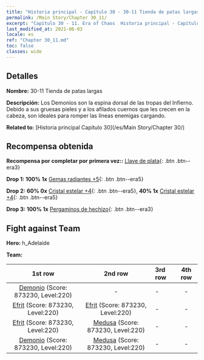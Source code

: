 ```yaml
---
title: "Historia principal - Capítulo 30 - 30-11 Tienda de patas largas"
permalink: /Main Story/Chapter 30_11/
excerpt: "Capítulo 30 - 11. Era of Chaos  Historia principal - Capítulo 30_11. 30-11 Tienda de patas largas"
last_modified_at: 2021-06-03
locale: es
ref: "Chapter 30_11.md"
toc: false
classes: wide
---
```


## Detalles

 **Nombre:** 30-11 Tienda de patas largas

 **Descripción:** Los Demonios son la espina dorsal de las tropas del Infierno. Debido a sus gruesas pieles y a los afilados cuernos que les crecen en la cabeza, son ideales para romper las líneas enemigas cargando.

 **Related to:** [Historia principal Capítulo 30](/es/Main Story/Chapter 30/)

## Recompensa obtenida

 **Recompensa por completar por primera vez::** [Llave de plata](/ItemsES/con_693/){: .btn .btn--era3}

 **Drop 1:** **100% 1x** [Gemas radiantes +5](/ItemsES/mat_100/){: .btn .btn--era5}

 **Drop 2:** **60% 0x** [Cristal estelar +4](/ItemsES/mat_94/){: .btn .btn--era5}, **40% 1x** [Cristal estelar +4](/ItemsES/mat_94/){: .btn .btn--era5}

 **Drop 3:** **100% 1x** [Pergaminos de hechizo](/ItemsES/con_694/){: .btn .btn--era3}


## Fight against Team
 **Hero:** h_Adelaide

 **Team:**


  | 1st row | 2nd row | 3rd row | 4th row |
  |:----:|:----:|:----|:----:|
  | [Demonio](/es/units/Demon/) (Score: 873230, Level:220)  | - | - | - |
  | [Efrit](/es/units/Efreeti/) (Score: 873230, Level:220)  | [Efrit](/es/units/Efreeti/) (Score: 873230, Level:220)  | - | - |
  | [Efrit](/es/units/Efreeti/) (Score: 873230, Level:220)  | [Medusa](/es/units/Medusa/) (Score: 873230, Level:220)  | - | - |
  | [Demonio](/es/units/Demon/) (Score: 873230, Level:220)  | [Medusa](/es/units/Medusa/) (Score: 873230, Level:220)  | - | - |


